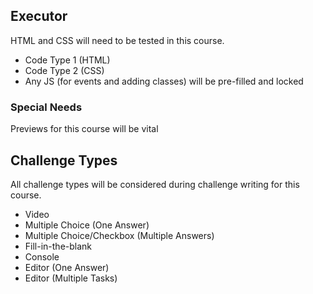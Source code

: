 ## Executor
HTML and CSS will need to be tested in this course.
- Code Type 1 (HTML)
- Code Type 2 (CSS)
- Any JS (for events and adding classes) will be pre-filled and locked

### Special Needs
Previews for this course will be vital

## Challenge Types
All challenge types will be considered during challenge writing for this course.

- Video
- Multiple Choice (One Answer)
- Multiple Choice/Checkbox (Multiple Answers)
- Fill-in-the-blank
- Console
- Editor (One Answer)
- Editor (Multiple Tasks)
